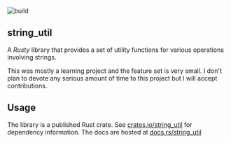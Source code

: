 ![build](https://github.com/abdulwahabO/string-util/workflows/build/badge.svg)

## string_util

A _Rusty_ library that provides a set of utility functions for various operations involving strings.

This was mostly a learning project and the feature set is very small. I don't plan to devote any serious amount of time to this project but I will accept contributions. 

## Usage

The library is a published Rust crate. See [crates.io/string_util](https://crates.io/crates/string_util) for dependency information. The docs are hosted at [docs.rs/string_util](https://docs.rs/string_util/0.1.0/string_util/)


